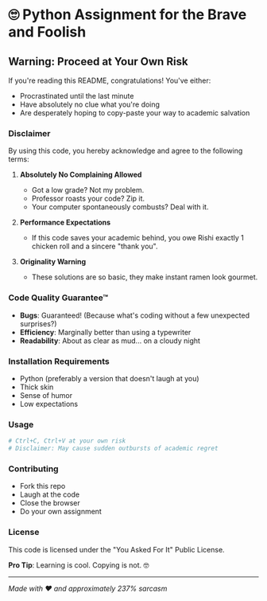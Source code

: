 # 🙄 Python Assignment for the Brave and Foolish

## Warning: Proceed at Your Own Risk

If you're reading this README, congratulations! You've either:
- Procrastinated until the last minute
- Have absolutely no clue what you're doing
- Are desperately hoping to copy-paste your way to academic salvation

### Disclaimer

By using this code, you hereby acknowledge and agree to the following terms:

1. **Absolutely No Complaining Allowed** 
   - Got a low grade? Not my problem.
   - Professor roasts your code? Zip it.
   - Your computer spontaneously combusts? Deal with it.

2. **Performance Expectations**
   - If this code saves your academic behind, you owe Rishi exactly 1 chicken roll and a sincere "thank you".

3. **Originality Warning**
   - These solutions are so basic, they make instant ramen look gourmet.

### Code Quality Guarantee™

- **Bugs**: Guaranteed! (Because what's coding without a few unexpected surprises?)
- **Efficiency**: Marginally better than using a typewriter
- **Readability**: About as clear as mud... on a cloudy night

### Installation Requirements

- Python (preferably a version that doesn't laugh at you)
- Thick skin
- Sense of humor
- Low expectations

### Usage

```python
# Ctrl+C, Ctrl+V at your own risk
# Disclaimer: May cause sudden outbursts of academic regret
```

### Contributing

- Fork this repo
- Laugh at the code
- Close the browser
- Do your own assignment

### License

This code is licensed under the "You Asked For It" Public License.

**Pro Tip**: Learning is cool. Copying is not. 🤓

---

*Made with ❤️ and approximately 237% sarcasm*
